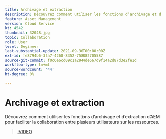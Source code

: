 ```yaml
---
title: Archivage et extraction
description: Découvrez comment utiliser les fonctions d’archivage et d’extraction d’AEM pour faciliter la collaboration entre plusieurs utilisateurs sur les ressources.
feature: Asset Management
version: Cloud Service
kt: 4542
thumbnail: 32048.jpg
topic: Collaboration
role: User
level: Beginner
last-substantial-update: 2021-09-30T00:00:00Z
exl-id: fe8794b6-3fa7-4268-8352-758882705587
source-git-commit: f0c6e6cd09c1a2944de667d9f14a2d87d3e2fe1d
workflow-type: tm+mt
source-wordcount: '44'
ht-degree: 0%

---
```


# Archivage et extraction

Découvrez comment utiliser les fonctions d’archivage et d’extraction d’AEM pour faciliter la collaboration entre plusieurs utilisateurs sur les ressources.

>[!VIDEO](https://video.tv.adobe.com/v/32048/?quality=12&learn=on&hidetitle=true)
